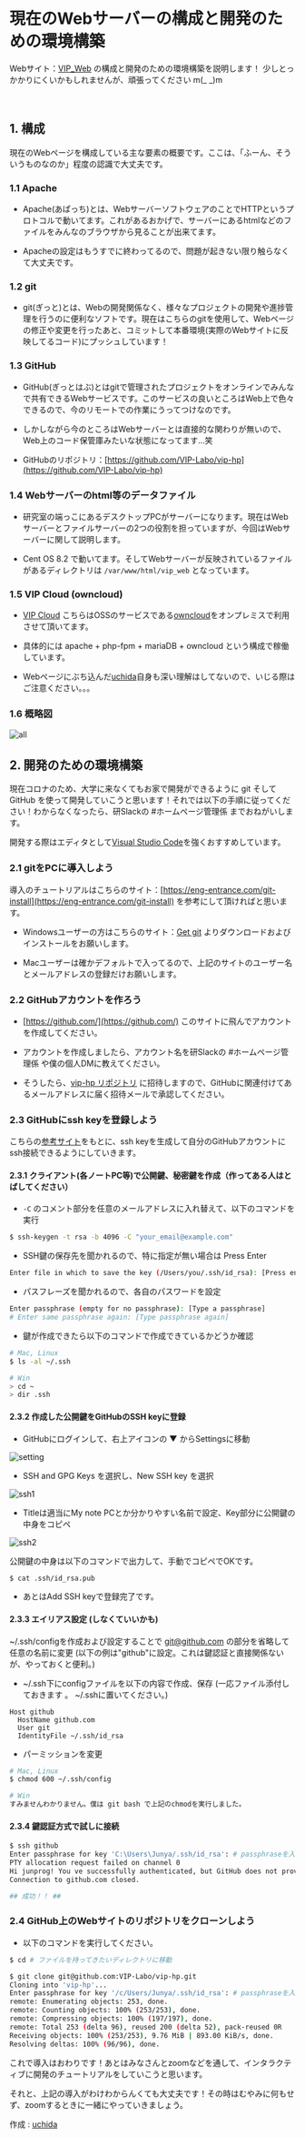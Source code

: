 現在のWebサーバーの構成と開発のための環境構築
===
Webサイト：[VIP_Web](http://www.vip.is.ritsumei.ac.jp/index.html "VIP_web") の構成と開発のための環境構築を説明します！
少しとっかかりにくいかもしれませんが、頑張ってください m(_ _)m

<br>

## 1. 構成

現在のWebページを構成している主な要素の概要です。ここは、「ふーん、そういうものなのか」程度の認識で大丈夫です。

### 1.1 Apache
* Apache(あぱっち)とは、WebサーバーソフトウェアのことでHTTPというプロトコルで動いてます。これがあるおかげで、サーバーにあるhtmlなどのファイルをみんなのブラウザから見ることが出来てます。

* Apacheの設定はもうすでに終わってるので、問題が起きない限り触らなくて大丈夫です。


### 1.2 git
* git(ぎっと)とは、Webの開発関係なく、様々なプロジェクトの開発や進捗管理を行うのに便利なソフトです。現在はこちらのgitを使用して、Webページの修正や変更を行ったあと、コミットして本番環境(実際のWebサイトに反映してるコード)にプッシュしています！


### 1.3 GitHub
* GitHub(ぎっとはぶ)とはgitで管理されたプロジェクトをオンラインでみんなで共有できるWebサービスです。このサービスの良いところはWeb上で色々できるので、今のリモートでの作業にうってつけなのです。

* しかしながら今のところはWebサーバーとは直接的な関わりが無いので、Web上のコード保管庫みたいな状態になってます...笑 

* GitHubのリポジトリ：[https://github.com/VIP-Labo/vip-hp](https://github.com/VIP-Labo/vip-hp)

### 1.4 Webサーバーのhtml等のデータファイル
* 研究室の端っこにあるデスクトップPCがサーバーになります。現在はWebサーバーとファイルサーバーの2つの役割を担っていますが、今回はWebサーバーに関して説明します。

* Cent OS 8.2 で動いてます。そしてWebサーバーが反映されているファイルがあるディレクトリは `/var/www/html/vip_web` となっています。

### 1.5 VIP Cloud (owncloud)
* [VIP Cloud](http://www.vip.is.ritsumei.ac.jp/owncloud/index.php/login) こちらはOSSのサービスである[owncloud](https://owncloud.com/)をオンプレミスで利用させて頂いてます。

* 具体的には apache + php-fpm + mariaDB + owncloud という構成で稼働しています。

* Webページにぶち込んだ[uchida](https://github.com/junprog)自身も深い理解はしてないので、いじる際はご注意ください。。。

### 1.6 概略図
![all](img/const.svg) 
<br>

## 2. 開発のための環境構築
現在コロナのため、大学に来なくてもお家で開発ができるように git そして GitHub を使って開発していこうと思います！それでは以下の手順に従ってください！わからなくなったら、研Slackの #ホームページ管理係 までおねがいします。

開発する際はエディタとして[Visual Studio Code](https://code.visualstudio.com/ "Visual Studio Code")を強くおすすめしています。


### 2.1 gitをPCに導入しよう

導入のチュートリアルはこちらのサイト：[https://eng-entrance.com/git-install](https://eng-entrance.com/git-install) を参考にして頂ければと思います。

* Windowsユーザーの方はこちらのサイト：[Get git](https://gitforwindows.org/) よりダウンロードおよびインストールをお願いします。

* Macユーザーは確かデフォルトで入ってるので、上記のサイトのユーザー名とメールアドレスの登録だけお願いします。


### 2.2 GitHubアカウントを作ろう
* [https://github.com/](https://github.com/) このサイトに飛んでアカウントを作成してください。

* アカウントを作成しましたら、アカウント名を研Slackの #ホームページ管理係 や僕の個人DMに教えてください。

* そうしたら、[vip-hp リポジトリ](https://github.com/VIP-Labo/vip-hp) に招待しますので、GitHubに関連付けてあるメールアドレスに届く招待メールで承認してください。

### 2.3 GitHubにssh keyを登録しよう
こちらの[参考サイト](https://qiita.com/0ta2/items/25c27d447378b13a1ac3)をもとに、ssh keyを生成して自分のGitHubアカウントにssh接続できるようにしていきます。

#### 2.3.1 クライアント(各ノートPC等)で公開鍵、秘密鍵を作成（作ってある人はとばしてください）

* `-C` のコメント部分を任意のメールアドレスに入れ替えて、以下のコマンドを実行
```bash
$ ssh-keygen -t rsa -b 4096 -C "your_email@example.com"
``` 
* SSH鍵の保存先を聞かれるので、特に指定が無い場合は Press Enter
```bash
Enter file in which to save the key (/Users/you/.ssh/id_rsa): [Press enter]
```
* パスフレーズを聞かれるので、各自のパスワードを設定
```bash
Enter passphrase (empty for no passphrase): [Type a passphrase]
# Enter same passphrase again: [Type passphrase again]
```
* 鍵が作成できたら以下のコマンドで作成できているかどうか確認
```bash
# Mac, Linux
$ ls -al ~/.ssh

# Win
> cd ~
> dir .ssh
```

#### 2.3.2 作成した公開鍵をGitHubのSSH keyに登録

* GitHubにログインして、右上アイコンの ▼ からSettingsに移動

![setting](img/settings.jpg) 

* SSH and GPG Keys を選択し、New SSH key を選択

![ssh1](img/ssh1.jpg) 

* Titleは適当にMy note PCとか分かりやすい名前で設定、Key部分に公開鍵の中身をコピペ

![ssh2](img/ssh2.png) 

公開鍵の中身は以下のコマンドで出力して、手動でコピペでOKです。
```bash
$ cat .ssh/id_rsa.pub
```

* あとはAdd SSH keyで登録完了です。

#### 2.3.3 エイリアス設定 (しなくていいかも)

~/.ssh/configを作成および設定することで git@github.com の部分を省略して任意の名前に変更 (以下の例は"github"に設定。これは鍵認証と直接関係ないが、やっておくと便利。)

* ~/.ssh下にconfigファイルを以下の内容で作成、保存 (一応ファイル添付しておきます 。 ~/.sshに置いてください。)
```
Host github
  HostName github.com
  User git
  IdentityFile ~/.ssh/id_rsa
```
* パーミッションを変更
```bash
# Mac, Linux
$ chmod 600 ~/.ssh/config

# Win
すみませんわかりません。僕は git bash で上記のchmodを実行しました。
```

#### 2.3.4 鍵認証方式で試しに接続
```bash
$ ssh github
Enter passphrase for key 'C:\Users\Junya/.ssh/id_rsa': # passphraseを入力
PTY allocation request failed on channel 0
Hi junprog! You ve successfully authenticated, but GitHub does not provide shell access.
Connection to github.com closed.

## 成功！！ ##
```

### 2.4 GitHub上のWebサイトのリポジトリをクローンしよう

* 以下のコマンドを実行してください。
```bash
$ cd # ファイルを持ってきたいディレクトリに移動

$ git clone git@github.com:VIP-Labo/vip-hp.git
Cloning into 'vip-hp'...
Enter passphrase for key '/c/Users/Junya/.ssh/id_rsa': # passphraseを入力
remote: Enumerating objects: 253, done.
remote: Counting objects: 100% (253/253), done.
remote: Compressing objects: 100% (197/197), done.
remote: Total 253 (delta 96), reused 200 (delta 52), pack-reused 0R
Receiving objects: 100% (253/253), 9.76 MiB | 893.00 KiB/s, done.
Resolving deltas: 100% (96/96), done.

```

これで導入はおわりです！あとはみなさんとzoomなどを通して、インタラクティブに開発のチュートリアルをしていこうと思います。

それと、上記の導入がわけわからんくても大丈夫です！その時はむやみに何もせず、zoomするときに一緒にやっていきましょう。

作成 : [uchida](https://github.com/junprog)